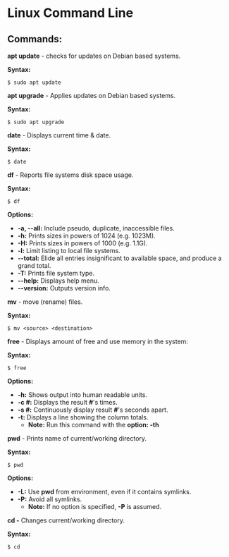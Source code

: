 # Linux Command Line

## Commands:

**apt update** - checks for updates on Debian based systems.

**Syntax:**

`$ sudo apt update`

**apt upgrade** - Applies updates on Debian based systems.

**Syntax:**

`$ sudo apt upgrade`

**date** - Displays current time & date.

**Syntax:**

`$ date`

**df** - Reports file systems disk space usage.

**Syntax:**

`$ df`

**Options:**

* **-a, --all:** Include pseudo, duplicate, inaccessible files.
* **-h:** Prints sizes in powers of 1024 \(e.g. 1023M\).
* **-H:** Prints sizes in powers of 1000 \(e.g. 1.1G\).
* **-l:** Limit listing to local file systems.
* **--total:** Elide all entries insignificant to available space, and produce a grand total.
* **-T:** Prints file system type.
* **--help:** Displays help menu.
* **--version:** Outputs version info.

**mv** - move \(rename\) files.

**Syntax:**

`$ mv <source> <destination>`

**free** - Displays amount of free and use memory in the system:

**Syntax:**

`$ free`

**Options:**

* **-h:** Shows output into human readable units.
* **-c \#:** Displays the result **\#**'s times.
* **-s \#:** Continuously display result **\#**'s seconds apart.
* **-t:** Displays a line showing the column totals. 
  * **Note:** Run this command with the **option: -th**  

**pwd** - Prints name of current/working directory.

**Syntax:**

`$ pwd`

**Options:**

* **-L:** Use **pwd** from environment, even if it contains symlinks.
* **-P:** Avoid all symlinks. 
  * **Note:** If no option is specified, **-P** is assumed.

**cd -** Changes current/working directory.

**Syntax:**

`$ cd`

